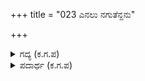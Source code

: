 +++
title = "023 ಎನಲು ನಗುತೆನ್ದನು"

+++

<details><summary>ಗದ್ಯ (ಕ.ಗ.ಪ) </summary>

23. ಧರ್ಮರಾಯನು  ಸಂತೋಷದಿಂದ  "ವಿರಾಟರಾಜ ನಿನ್ನ ವಿನಯದಿಂದ, ಮಧುರ ರಸಾಭಿಷೇಕದಿಂದ ನಾನು ತೃಪ್ತನಾಗಿದ್ದೇನೆ. ಮತ್ತೆ ಅಭಿಷೇಕ ಮಾಡುವುದು ಎರಡನೆಯ ಅಭಿಷೇಕದಂತೆ ಆದೀತು ಅದರ ಅಗತ್ಯವಿಲ್ಲ. ಈ ಜನ ಎಲ್ಲ ನನ್ನವರೇ. ನೀನು ಕೂಡ ನಮ್ಮವನೇ ಸರಿ. ಈ ರಾಜ್ಯವೇ ನಮ್ಮದು ಎಂದು ಜ್ಞಾಪಿಸಿದರೆ ಅದು ಉಪಚಾರದ ಮಾತಾಗುತ್ತದೆ. ನಮಗೆ ಅವೆಲ್ಲ ಅಗತ್ಯವಿಲ್ಲ"
</details>

<details><summary>ಪದಾರ್ಥ (ಕ.ಗ.ಪ) </summary>

ಧರಿತ್ರಿ-ಭೂಮಿ, ರಾಜ್ಯ, ಮಹೀಪತಿ-ಅರಸ
</details>
